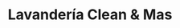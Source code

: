 ---
title: "Lavandería Clean & Mas"
url: /san-pedro-sula/lavanderia-clean-y-mas/
shop: lavandería
---